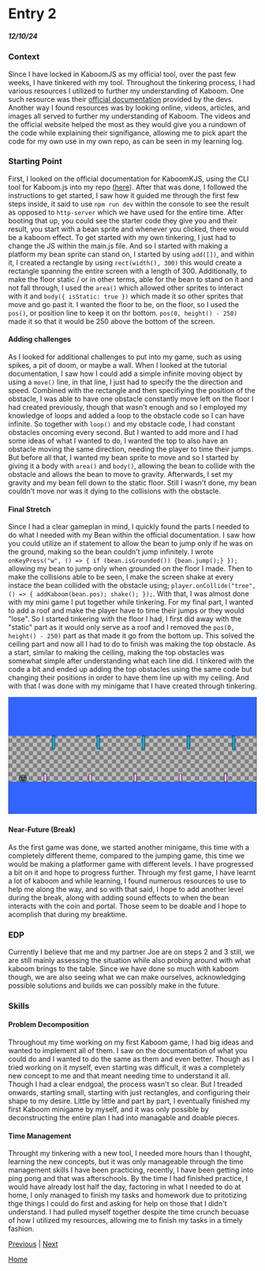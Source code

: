 # Entry 2
##### 12/10/24

### Context

Since I have locked in KaboomJS as my official tool, over the past few weeks, I have tinkered with my tool. Throughout the tinkering process, I had various resources I utilized to further my understanding of Kaboom. One such resource was their [official documentation](https://kaboomjs.com/) provided by the devs. Another way I found resources was by looking online, videos, articles, and images all served to further my understanding of Kaboom. The videos and the official website helped the most as they would give you a rundown of the code while explaining their signifigance, allowing me to pick apart the code for my own use in my own repo, as can be seen in my learning log.

### Starting Point
First, I looked on the official documentation for KaboomKJS, using the CLI tool for Kaboom.js into my repo ([here](https://kaboomjs.com/doc/setup)). After that was done, I followed the instructions to get started, I saw how it guided me through the first few steps inside, it said to use `npm run dev` within the console to see the result as opposed to `http-server` which we have used for the entire time. After booting that up, you could see the starter code they give you and their result, you start with a bean sprite and whenever you clicked, there would be a kaboom effect. To get started with my own tinkering, I just had to change the JS within the main.js file. And so I started with making a platform my bean sprite can stand on, I started by using `add([])`, and within it, I created a rectangle by using `rect(width(), 300)` this would create a rectangle spanning the entire screen with a length of 300. Additionally, to make the floor static / or in other terms, able for the bean to stand on it and not fall through, I used the `area()` which allowed other sprites to interact with it and `body({ isStatic: true })` which made it so other sprites that move and go past it. I wanted the floor to be, on the floor, so I used the `pos()`, or position line to keep it on thr bottom. `pos(0, height() - 250)` made it so that it would be 250 above the bottom of the screen.

#### Adding challenges
As I looked for additional challenges to put into my game, such as using spikes, a pit of doom, or maybe a wall. When I looked at the tutorial documentation, I saw how I could add a simple infinite moving object by using a `move()` line, in that line, I just had to specify the the direction and speed. Combined with the rectangle and then specifiying the position of the obstacle, I was able to have one obstacle constantly move left on the floor I had created previously, though that wasn't enough and so I employed my knowledge of loops and added a loop to the obstacle code so I can have infinite. So together with `loop()` and my obstacle code, I had constant obstacles oncoming every second. But I wanted to add more and I had some ideas of what I wanted to do, I wanted the top to also have an obstacle moving the same direction, needing the player to time their jumps. But before all that, I wanted my bean sprite to move and so I started by giving it a body with `area()` and `body()`, allowing the bean to collide with the obstacle and allows the bean to move to gravity. Afterwards, I set my gravity and my bean fell down to the static floor. Still I wasn't done, my bean couldn't move nor was it dying to the collisions with the obstacle.

#### Final Stretch
Since I had a clear gameplan in mind, I quickly found the parts I needed to do what I needed with my Bean within the official documentation. I saw how you could utilize an if statement to allow the bean to jump only if he was on the ground, making so the bean couldn't jump infinitely. I wrote `onKeyPress("w", () => { if (bean.isGrounded()) {bean.jump();} });` allowing my bean to jump only when grounded on the floor I made. Then to make the collisions able to be seen, I make the screen shake at every instace the bean collided with the obstacle using; `player.onCollide("tree", () => { addKaboom(bean.pos); shake(); });`. With that, I was almost done with my mini game I put together while tinkering. For my final part, I wanted to add a roof and make the player have to time their jumps or they would "lose". So I started tinkering with the floor I had, I first did away with the "static" part as it would only serve as a roof and I removed the `pos(0, height() - 250)` part as that made it go from the bottom up. This solved the ceiling part and now all I had to do to finish was making the top obstacle. As a start, similar to making the ceiling, making the top obstacles was somewhat simple after understanding what each line did. I tinkered with the code a bit and ended up adding the top obstacles using the same code but changing their positions in order to have them line up with my ceiling. And with that I was done with my minigame that I have created through tinkering.

![alt text](image.png)

#### Near-Future (Break)
As the first game was done, we started another minigame, this time with a completely different theme, compared to the jumping game, this time we would be making a platformer game with different levels. I have progressed a bit on it and hope to progress further. Through my first game, I have learnt a lot of kaboom and while learning, I found numerous resources to use to help me along the way, and so with that said, I hope to add another level during the break, along with adding sound effects to when the bean interacts with the coin and portal. Those seem to be doable and I hope to acomplish that during my breaktime.

### EDP
Currently I believe that me and my partner Joe are on steps 2 and 3 still, we are still mainly assessing the situation while also probing around with what kaboom brings to the table. Since we have done so much with kaboom though, we are also seeing what we can make ourselves, acknowledging possible solutions and builds we can possibly make in the future.

### Skills

#### Problem Decomposition
Throughout my time working on my first Kaboom game, I had big ideas and wanted to implement all of them. I saw on the documentation of what you could do and I wanted to do the same as them and even better. Though as I tried working on it myself, even starting was difficult, it was a completely new concept to me and that meant needing time to understand it all. Though I had a clear endgoal, the process wasn't so clear. But I treaded onwards, starting small, starting with just rectangles, and configuring their shape to my desire. Little by little and part by part, I eventually finished my first Kaboom minigame by myself, and it was only possible by deconstructing the entire plan I had into managable and doable pieces.

#### Time Management
Throught my tinkering with a new tool, I needed more hours than I thought, learning the new concepts, but it was only manageable through the time management skills I have been practicing, recently, I have been getting into ping pong and that was afterschools. By the time I had finished practice, I would have already lost half the day, factoring in what I needed to do at home, I only managed to finish my tasks and homework due to pritotizing thge things I could do first and asking for help on those that I didn't understand. I had pulled myself together despite the time crunch becuase of how I utilized my resources, allowing me to finish my tasks in a timely fashion.

[Previous](entry01.md) | [Next](entry03.md)

[Home](../README.md)
